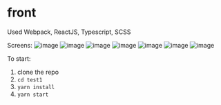 # front

Used Webpack, ReactJS, Typescript, SCSS

Screens:
![image](https://user-images.githubusercontent.com/56842208/195994302-a0f07da3-f262-472b-aa35-81e688d3338b.png)
![image](https://user-images.githubusercontent.com/56842208/195994311-9ff14a8a-6a93-415b-b5bb-1a402487cf59.png)
![image](https://user-images.githubusercontent.com/56842208/195994315-207a6e30-65f9-4cbd-ba11-4e7f5a857462.png)
![image](https://user-images.githubusercontent.com/56842208/195994374-7b35bacc-9272-4fe2-a76a-03b5af3515b5.png)
![image](https://user-images.githubusercontent.com/56842208/195994395-ef040542-1d3f-429e-a50e-439fbb9646c2.png)
![image](https://user-images.githubusercontent.com/56842208/195994332-3a15a5d6-eeb5-4895-a8c4-425b6fe68b98.png)
![image](https://user-images.githubusercontent.com/56842208/195994337-3f20e852-0546-4052-b001-c10171314069.png)


To start:

1. clone the repo
2. `cd test1`
3. `yarn install`
4. `yarn start`
